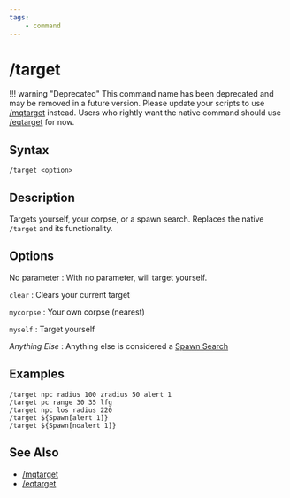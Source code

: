```yaml
---
tags:
    - command
---
```

# /target

!!! warning "Deprecated"
    This command name has been deprecated and may be removed in a future version. Please update your scripts to use [/mqtarget](mqtarget.md) instead. Users who rightly want the native command should use [/eqtarget](eqtarget.md) for now.

## Syntax
<!--cmd-syntax-start-->
```eqcommand
/target <option>
```
<!--cmd-syntax-end-->

## Description
<!--cmd-desc-start-->
Targets yourself, your corpse, or a spawn search. Replaces the native `/target` and its functionality.
<!--cmd-desc-end-->

## Options

No parameter
:   With no parameter, will target yourself.

`clear`
:   Clears your current target

`mycorpse`
:   Your own corpse (nearest)

`myself`
:   Target yourself

_Anything Else_
:   Anything else is considered a [Spawn Search](../../reference/general/spawn-search.md)

## Examples

```text
/target npc radius 100 zradius 50 alert 1
/target pc range 30 35 lfg
/target npc los radius 220
/target ${Spawn[alert 1]}
/target ${Spawn[noalert 1]}
```
## See Also

- [/mqtarget](mqtarget.md)
- [/eqtarget](eqtarget.md)
